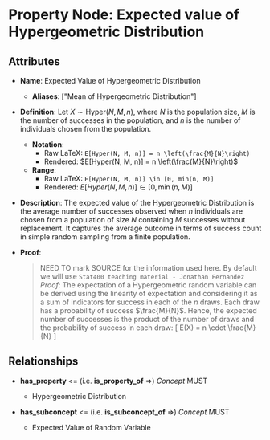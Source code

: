 # Property Node: Expected value of Hypergeometric Distribution

## Attributes

- **Name**: Expected Value of Hypergeometric Distribution
  - **Aliases**: ["Mean of Hypergeometric Distribution"]

- **Definition**: 
  Let $X \sim \text{Hyper}(N, M, n)$, where $N$ is the population size, $M$ is the number of successes in the population, and $n$ is the number of individuals chosen from the population.
  - **Notation**: 
    - Raw LaTeX: `E[Hyper(N, M, n)] = n \left(\frac{M}{N}\right)`
    - Rendered: $E[Hyper(N, M, n)] = n \left(\frac{M}{N}\right)$
  - **Range**: 
    - Raw LaTeX: `E[Hyper(N, M, n)] \in [0, min(n, M)]`
    - Rendered: $E[Hyper(N, M, n)] \in [0, \min(n, M)]$

- **Description**: 
  The expected value of the Hypergeometric Distribution is the average number of successes observed when $n$ individuals are chosen from a population of size $N$ containing $M$ successes without replacement. It captures the average outcome in terms of success count in simple random sampling from a finite population.

- **Proof**: 
  > NEED TO mark SOURCE for the information used here. By default we will use `Stat400 teaching material - Jonathan Fernandez`
  *Proof*: 
  The expectation of a Hypergeometric random variable can be derived using the linearity of expectation and considering it as a sum of indicators for success in each of the $n$ draws. Each draw has a probability of success $\frac{M}{N}$. Hence, the expected number of successes is the product of the number of draws and the probability of success in each draw: 
  \[
  E(X) = n \cdot \frac{M}{N}
  \]

## Relationships

- **has_property** <= (i.e. **is_property_of** =>) *Concept* MUST
  - Hypergeometric Distribution

- **has_subconcept** <= (i.e. **is_subconcept_of** =>) *Concept* MUST
  - Expected Value of Random Variable